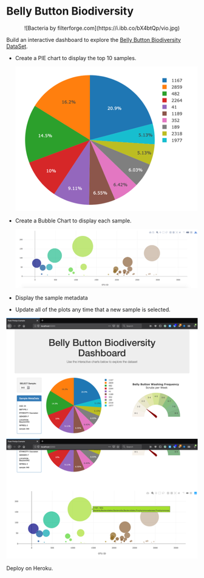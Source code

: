 # Belly Button Biodiversity

<center>![Bacteria by filterforge.com](https://i.ibb.co/bX4btQp/vio.jpg)</center>

Build an interactive dashboard to explore the [Belly Button Biodiversity DataSet](http://robdunnlab.com/projects/belly-button-biodiversity/).

* Create a PIE chart to display the top 10 samples.


  ![PIE Chart](Images/pie_chart.png)

* Create a Bubble Chart to display each sample.

  ![Bubble Chart](Images/bubble_chart.png)

* Display the sample metadata 

* Update all of the plots any time that a new sample is selected.

![Example Dashboard Page](Images/dashboard_part1.png)
![Example Dashboard Page](Images/dashboard_part2.png)


Deploy on Heroku.

